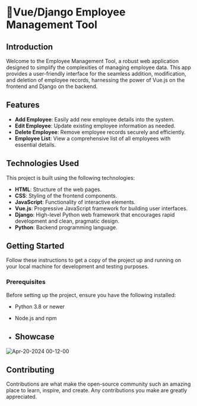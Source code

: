 # 📖Vue/Django Employee Management Tool

## Introduction
Welcome to the Employee Management Tool, a robust web application designed to simplify the complexities of managing employee data. This app provides a user-friendly interface for the seamless addition, modification, and deletion of employee records, harnessing the power of Vue.js on the frontend and Django on the backend.

## Features
- **Add Employee**: Easily add new employee details into the system.
- **Edit Employee**: Update existing employee information as needed.
- **Delete Employee**: Remove employee records securely and efficiently.
- **Employee List**: View a comprehensive list of all employees with essential details.

## Technologies Used
This project is built using the following technologies:
- **HTML**: Structure of the web pages.
- **CSS**: Styling of the frontend components.
- **JavaScript**: Functionality of interactive elements.
- **Vue.js**: Progressive JavaScript framework for building user interfaces.
- **Django**: High-level Python web framework that encourages rapid development and clean, pragmatic design.
- **Python**: Backend programming language.

## Getting Started
Follow these instructions to get a copy of the project up and running on your local machine for development and testing purposes.

### Prerequisites
Before setting up the project, ensure you have the following installed:
- Python 3.8 or newer
- Node.js and npm

- ## Showcase
![Apr-20-2024 00-12-00](https://github.com/jiamliu/Employee_Management_Tool/assets/139939637/d7107f80-91dc-4925-a88a-035e02576d7e)


## Contributing
Contributions are what make the open-source community such an amazing place to learn, inspire, and create. Any contributions you make are greatly appreciated.
